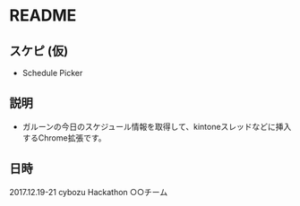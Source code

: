 # README
## スケピ (仮)
- Schedule Picker

## 説明
- ガルーンの今日のスケジュール情報を取得して、kintoneスレッドなどに挿入するChrome拡張です。

## 日時
2017.12.19-21
cybozu Hackathon
○○チーム